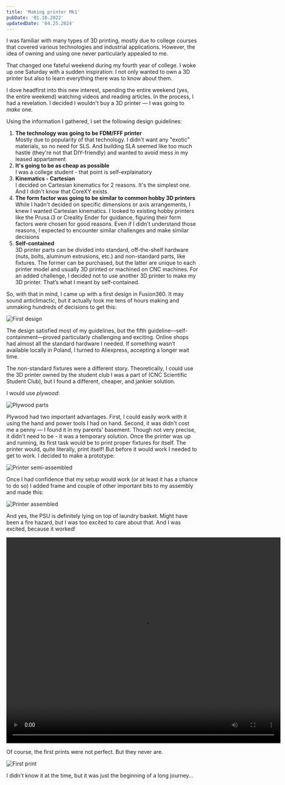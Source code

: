 ```yaml
---
title: 'Making printer Mk1'
pubDate: '01.10.2022'
updatedDate: '04.25.2024'
---
```


I was familiar with many types of 3D printing, mostly due to college courses that covered various technologies and industrial applications. However, the idea of owning and using one never particularly appealed to me.

That changed one fateful weekend during my fourth year of college. I woke up one Saturday with a sudden inspiration: I not only wanted to own a 3D printer but also to learn everything there was to know about them.

I dove headfirst into this new interest, spending the entire weekend (yes, the entire weekend) watching videos and reading articles. In the process, I had a revelation. I decided I wouldn't buy a 3D printer — I was going to *make* one.

Using the information I gathered, I set the following design guidelines:

1. **The technology was going to be FDM/FFF printer**  
Mostly due to popularity of that technology. I didn't want any "exotic" materials, so no need for SLS. And building SLA seemed like too much hastle (they're not that DIY-friendly) and wanted to avoid mess in my leased appartament
2. **It's going to be as cheap as possible**  
I was a college student - that point is self-explainatory
3. **Kinematics - Cartesian**  
I decided on Cartesian kinematics for 2 reasons. It's the simplest one. And I didn't know that CoreXY exists.
4. **The form factor was going to be similar to common hobby 3D printers**  
While I hadn't decided on specific dimensions or axis arrangements, I knew I wanted Cartesian kinematics. I looked to existing hobby printers like the Prusa i3 or Creality Ender for guidance, figuring their form factors were chosen for good reasons. Even if I didn't understand those reasons, I expected to encounter similar challenges and make similar decisions
5. **Self-contained**  
3D printer parts can be divided into standard, off-the-shelf hardware (nuts, bolts, aluminum extrusions, etc.) and non-standard parts, like fixtures. The former can be purchased, but the latter are unique to each printer model and usually 3D printed or machined on CNC machines. For an added challenge, I decided not to use another 3D printer to make my 3D printer. That’s what I meant by self-contained.

So, with that in mind, I came up with a first design in Fusion360. It may sound anticlimactic, but it actually took me tens of hours making and unmaking hundreds of decisions to get this:

![First design](/making-printer-1.jpg)

The design satisfied most of my guidelines, but the fifth guideline—self-containment—proved particularly challenging and exciting. Online shops had almost all the standard hardware I needed. If something wasn’t available locally in Poland, I turned to Aliexpress, accepting a longer wait time.

The non-standard fixtures were a different story. Theoretically, I could use the 3D printer owned by the student club I was a part of (CNC Scientific Student Club), but I found a different, cheaper, and jankier solution.

I would use *plywood*:

![Plywood parts](/making-printer-2.jpg)

Plywood had two important advantages. First, I could easily work with it using the hand and power tools I had on hand. Second, it was didn't cost me a penny — I found it in my parents' basement. Though not very precise, it didn't need to be - it was a temporary solution. Once the printer was up and running, its first task would be to print proper fixtures for itself. The printer would, quite literally, print itself!
But before it would work I needed to get to work. I decided to make a prototype:

![Printer semi-assembled](/making-printer-3.jpg)

Once I had confidence that my setup would work (or at least it has a chance to do so) I added frame and couple of other important bits to my assembly and made this:

![Printer assembled](/making-printer-4.jpg)

And yes, the PSU is definitely lying on top of laundry basket. Might have been a fire hazard, but I was too excited to care about that.
And I was excited, because it worked!

<video width="720" height="540" controls>
  <source src="../../../making-printer-5.mp4" type="video/mp4">
</video>

Of course, the first prints were not perfect. But they never are.

![First print](/making-printer-6.jpg)

I didn't know it at the time, but it was just the beginning of a long journey...

